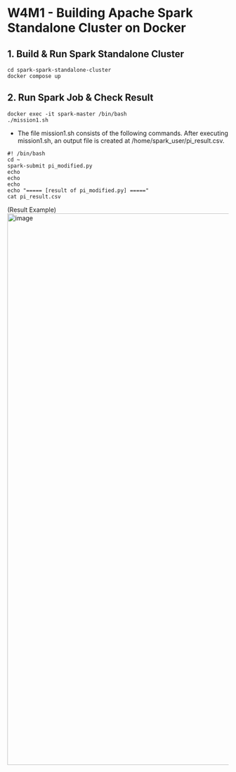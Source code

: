 # W4M1 - Building Apache Spark Standalone Cluster on Docker
## 1. Build & Run Spark Standalone Cluster
```
cd spark-spark-standalone-cluster
docker compose up
```

## 2. Run Spark Job & Check Result
```
docker exec -it spark-master /bin/bash
./mission1.sh
```

- The file mission1.sh consists of the following commands. After executing mission1.sh, an output file is created at /home/spark_user/pi_result.csv.

``` (mission1.sh)
#! /bin/bash
cd ~
spark-submit pi_modified.py
echo
echo
echo
echo "===== [result of pi_modified.py] ====="
cat pi_result.csv
```

(Result Example)
<img width="1254" alt="image" src="https://github.com/user-attachments/assets/00620f56-39eb-4d5e-aead-9a1317c0faac">
